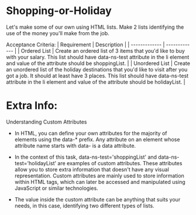 # Shopping-or-Holiday
Let's make some of our own using HTML lists. Make 2 lists identifying the use of the money you'll make from the job.

Acceptance Criteria:
| Requirement  | Description |
| ------------- | ------------- |
| Ordered List	| Create an ordered list of 3 items that you'd like to buy with your salary. This list should have data-ns-test attribute in the li element and value of the attribute should be shoppingList. |
| Unordered List  | Create an unordered list of the holiday destinations that you'd like to visit after you got a job. It should at least have 3 places. This list should have data-ns-test attribute in the li element and value of the attribute should be holidayList.  |

# Extra Info:
Understanding Custom Attributes

- In HTML, you can define your own attributes for the majority of elements using the data-* prefix. Any attribute on an element whose attribute name starts with data- is a data attribute.

- In the context of this task, data-ns-test='shoppingList' and data-ns-test='holidayList' are examples of custom attributes. These attributes allow you to store extra information that doesn't have any visual representation. Custom attributes are mainly used to store information within HTML tags, which can later be accessed and manipulated using JavaScript or similar technologies.

- The value inside the custom attribute can be anything that suits your needs, in this case, identifying two different types of lists.



